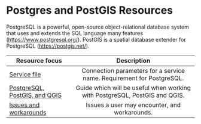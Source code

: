 # Postgres and PostGIS Resources

PostgreSQL is a powerful, open-source object-relational database system that uses and extends
the SQL language many features (https://www.postgresql.org/).
PostGIS is a spatial database extender for PostgreSQL (https://postgis.net/).

| Resource focus                                   |                                Description                                 |
|--------------------------------------------------|:--------------------------------------------------------------------------:|
| [Service file](./service_file)                   |   Connection parameters for a service name. Requirement for PostgreSQL.    |
| [PostgreSQL, PostGIS, and QGIS](./postgres_qgis) | Guide which will be useful when working with PostgreSQL, PostGIS and QGIS. |
| [Issues and workarounds](./issues)               |               Issues a user may encounter, and workarounds.                |
